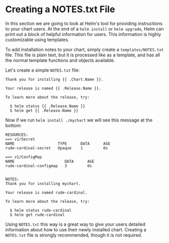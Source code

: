 # Creating a NOTES.txt File

In this section we are going to look at Helm's tool for providing instructions to your chart users. At the end of a `helm install` or `helm upgrade`, Helm can print out a block of helpful information for users. This information is highly customizable using templates.

To add installation notes to your chart, simply create a `templates/NOTES.txt` file. This file is plain text, but it is processed like as a template, and has all the normal template functions and objects available.

Let's create a simple `NOTES.txt` file:

```
Thank you for installing {{ .Chart.Name }}.

Your release is named {{ .Release.Name }}.

To learn more about the release, try:

  $ helm status {{ .Release.Name }}
  $ helm get {{ .Release.Name }}

```

Now if we run `helm install ./mychart` we will see this message at the bottom:

```
RESOURCES:
==> v1/Secret
NAME                   TYPE      DATA      AGE
rude-cardinal-secret   Opaque    1         0s

==> v1/ConfigMap
NAME                      DATA      AGE
rude-cardinal-configmap   3         0s


NOTES:
Thank you for installing mychart.

Your release is named rude-cardinal.

To learn more about the release, try:

  $ helm status rude-cardinal
  $ helm get rude-cardinal
```

Using `NOTES.txt` this way is a great way to give your users detailed information about how to use their newly installed chart. Creating a `NOTES.txt` file is strongly recommended, though it is not required.
